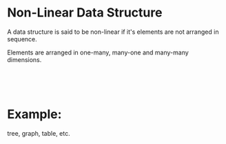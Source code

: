 # Non-Linear Data Structure

A data structure is said to be non-linear if it's elements are not arranged in sequence.

Elements are arranged in one-many, many-one and many-many dimensions.

&nbsp;

&nbsp;

# Example:

tree, graph, table, etc.
